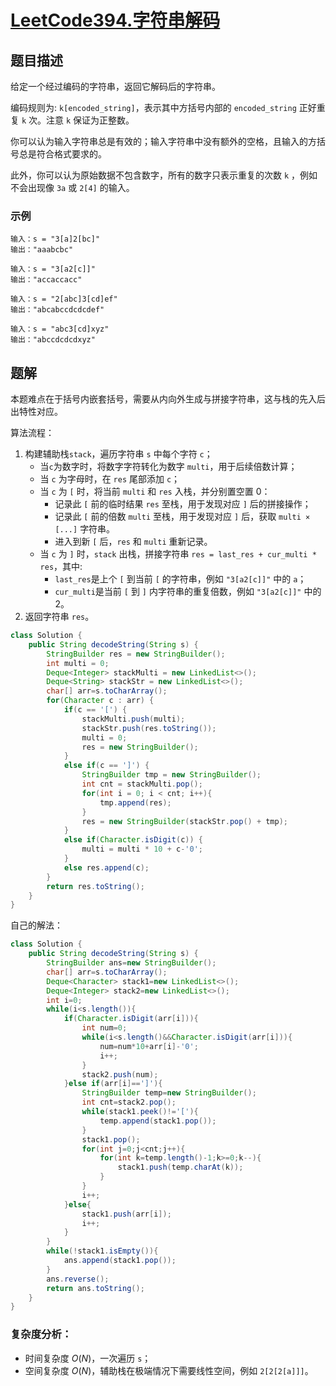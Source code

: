 # [LeetCode394.字符串解码](https://leetcode-cn.com/problems/decode-string/)
## 题目描述
给定一个经过编码的字符串，返回它解码后的字符串。

编码规则为: `k[encoded_string]`，表示其中方括号内部的 `encoded_string` 正好重复 `k` 次。注意 `k` 保证为正整数。

你可以认为输入字符串总是有效的；输入字符串中没有额外的空格，且输入的方括号总是符合格式要求的。

此外，你可以认为原始数据不包含数字，所有的数字只表示重复的次数 `k` ，例如不会出现像 `3a` 或 `2[4]` 的输入。

### 示例
```
输入：s = "3[a]2[bc]"
输出："aaabcbc"
```
```
输入：s = "3[a2[c]]"
输出："accaccacc"
```
```
输入：s = "2[abc]3[cd]ef"
输出："abcabccdcdcdef"
```
```
输入：s = "abc3[cd]xyz"
输出："abccdcdcdxyz"
```
## 题解
本题难点在于括号内嵌套括号，需要从内向外生成与拼接字符串，这与栈的先入后出特性对应。

算法流程：

1. 构建辅助栈`stack`，遍历字符串 `s` 中每个字符 `c`；
   - 当`c`为数字时，将数字字符转化为数字 `multi`，用于后续倍数计算；
   - 当 `c` 为字母时，在 `res` 尾部添加 `c`；
   - 当 `c` 为 `[` 时，将当前 `multi` 和 `res` 入栈，并分别置空置 0：
     - 记录此 `[` 前的临时结果 `res` 至栈，用于发现对应 `]` 后的拼接操作；
     - 记录此 `[` 前的倍数 `multi` 至栈，用于发现对应 `]` 后，获取 `multi × [...]` 字符串。
     - 进入到新 `[` 后，`res` 和 `multi` 重新记录。
   - 当 `c` 为 `]` 时，`stack` 出栈，拼接字符串 `res = last_res + cur_multi * res`，其中:
     - `last_res`是上个 `[` 到当前 `[` 的字符串，例如 `"3[a2[c]]"` 中的 `a`；
     - `cur_multi`是当前 `[` 到 `]` 内字符串的重复倍数，例如 `"3[a2[c]]"` 中的 2。
2. 返回字符串 `res`。
```java
class Solution {
    public String decodeString(String s) {
        StringBuilder res = new StringBuilder();
        int multi = 0;
        Deque<Integer> stackMulti = new LinkedList<>();
        Deque<String> stackStr = new LinkedList<>();
        char[] arr=s.toCharArray();
        for(Character c : arr) {
            if(c == '[') {
                stackMulti.push(multi);
                stackStr.push(res.toString());
                multi = 0;
                res = new StringBuilder();
            }
            else if(c == ']') {
                StringBuilder tmp = new StringBuilder();
                int cnt = stackMulti.pop();
                for(int i = 0; i < cnt; i++){
                    tmp.append(res);
                }
                res = new StringBuilder(stackStr.pop() + tmp);
            }
            else if(Character.isDigit(c)) {
                multi = multi * 10 + c-'0';
            }
            else res.append(c);
        }
        return res.toString();
    }
}
```
自己的解法：
```java
class Solution {
    public String decodeString(String s) {
        StringBuilder ans=new StringBuilder();
        char[] arr=s.toCharArray();
        Deque<Character> stack1=new LinkedList<>();
        Deque<Integer> stack2=new LinkedList<>();
        int i=0;
        while(i<s.length()){
            if(Character.isDigit(arr[i])){
                int num=0;
                while(i<s.length()&&Character.isDigit(arr[i])){
                    num=num*10+arr[i]-'0';
                    i++;
                }
                stack2.push(num);
            }else if(arr[i]==']'){
                StringBuilder temp=new StringBuilder();
                int cnt=stack2.pop();
                while(stack1.peek()!='['){
                    temp.append(stack1.pop());
                }
                stack1.pop();
                for(int j=0;j<cnt;j++){
                    for(int k=temp.length()-1;k>=0;k--){
                        stack1.push(temp.charAt(k));
                    }
                }
                i++;
            }else{
                stack1.push(arr[i]);
                i++;
            }
        }
        while(!stack1.isEmpty()){
            ans.append(stack1.pop());
        }
        ans.reverse();
        return ans.toString();
    }
}
```
### 复杂度分析：
- 时间复杂度 $O(N)$，一次遍历 `s`；
- 空间复杂度 $O(N)$，辅助栈在极端情况下需要线性空间，例如 `2[2[2[a]]]`。


